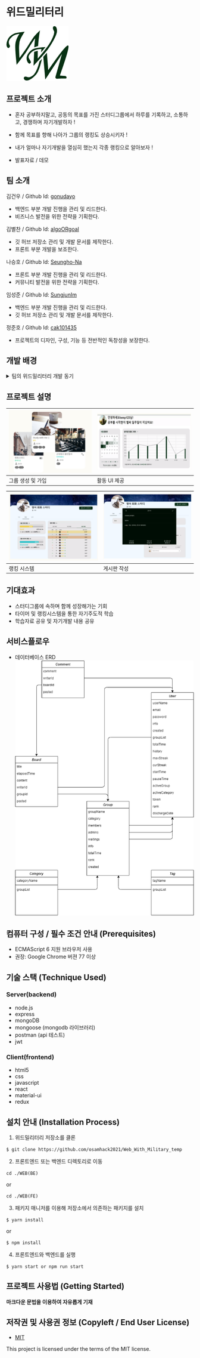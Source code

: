 # 위드밀리터리

![Logo](./Logo.png)

## 프로젝트 소개

- 혼자 공부하지말고, 공동의 목표를 가진 스터디그룹에서
  하루를 기록하고, 소통하고, 경쟁하며 자기개발하자 !
- 함께 목표를 향해 나아가 그룹의 랭킹도 상승시키자 !
- 내가 얼마나 자기개발을 열심히 했는지 각종 랭킹으로 알아보자 !

- 발표자료 / 데모

## 팀 소개

김건우 / Github Id: [gonudayo](https://github.com/gonudayo)

- 백엔드 부분 개발 진행을 관리 및 리드한다.
- 비즈니스 발전을 위한 전략을 기획한다.

김별찬 / Github Id: [algoORgoal](https://github.com/algoORgoal)</summary>

- 깃 허브 저장소 관리 및 개발 문서를 제작한다.
- 프론트 부분 개발을 보조한다.

나승호 / Github Id: [Seungho-Na](https://github.com/Seungho-Na)

- 프론트 부분 개발 진행을 관리 및 리드한다.
- 커뮤니티 발전을 위한 전략을 기획한다.

임성준 / Github Id: [SungjunIm](https://github.com/SungjunIm)

- 백엔드 부분 개발 진행을 관리 및 리드한다.
- 깃 허브 저장소 관리 및 개발 문서를 제작한다.

정준호 / Github Id: [cak101435](https://github.com/cak101435)

- 프로젝트의 디자인, 구성, 기능 등 전반적인 독창성을 보장한다.

## 개발 배경

<details>
<summary>팀의 위드밀리터리 개발 동기</summary>
<br>
시간을 거슬러 올라가 훈련소 시절로 돌아가 본다. 대책 없이 군대에 갔다. 내가 선택해서 들어갔지만, 군대를 안 가고 사회에서 직장 생활하는 친구들, 대학생활하는 친구들을 보고 있자니 여기 갇혀있는 시간이 너무 아까워 1분 1초가 괴롭게 느껴졌다. 게다가 자유도 제약당하고, 하기 싫은 일을 강요당하니 속 깊은 곳부터 끓어오르는 불편함을 견딜 수가 없었다. 계속 원망만 했다. 동시에 억울하지 않기 위해 나름대로 합리화 방법을 강구했다. 18개월이라는 긴 기간 동안 원하는 바를 이룬다면, 덜 억울하지 않을까 해서.
대한민국에 태어난 건 선택이 아니었지만, 떠나지 않은 건 오로지 본인의 선택이다. 사회의 혜택을 받았고, 그에 대한 약속을 지키기 위해 군대에 왔다. 병역 특례나 공익을 받기 위한 노력을 하지 않은 것도 본인의 선택이었다. 그래서 군대에 왔다면, 허송세월 낭비할 게 아니라 공생할 방법을 찾아야 한다. 밖이라고 자유롭기만 할까 온갖 유혹에 자유롭지 못한 게 현실이다. 군대와 함께 내가 목표한 바를 해낸다. '위드 밀리터리'의 시작이었다.
약 9개월 전부터 매일매일 사지방에 내려가서 프로그래밍 공부를 하였다. 그러나 쉽게 무너지는 집중력과 금방 바닥나 버리는 의지 때문에 허탕치고 돌아오는 게 하루 이틀이 아니었다. 필요성을 온몸으로 느끼고 타당성 검토까지 끝난 마당에 온갖 핑계로 자기 합리화를 한다. 작심삼일, 냄비근성 등 상태 파악을 하며 자신을 질책해도, 돌아서면 변한 게 없다. 나도 그렇듯, 누구나 그렇다. 그러나 나는 달라졌다. 'solved.ac'를 이용하면서부터 지금까지의 노력이 수치화되어 시각적으로 볼 수 있었다. 돌아보면 열심히 했던 흔적이 남으니 매일매일 뿌듯할 수 있기 때문이다. 나중에는 최장 스트릭이라는 기능이 도입되었다. 이는 매일매일 끊기지 않고 얼마나 오래 하는지 기록하는 지표로, 깃허브 잔디심기와 같은 그래프랑 연계하여 더욱더 자기개발에 몰입할 수 있게 하였다. 운 좋게도 상위에 랭크 하게 되어, 유지하기 위해 물불 안 가리고 노력을 하고 있다. 나중에는 자기개발을 위해 공부하는 것인지, 최장 스트릭 및 공부 히스토리를 위하여 공부하는 것 인지 그 경계가 모호해진 순간이 왔다. 그러나 행위 자체로 의미 있다고 생각한다. 매일매일 무슨 일이 일어나더라도 끊기지 않고 자기개발 행위를 한다는 것이 큰 의미이다. 궤도에 올라선 순간 무한한 발전을 꿈꿀 수 있다. 삶이 끝없이 보람차면서, 동시에 하루하루 시간이 너무 빨리 가는 느낌이 들어, 하루가 지날 때마다 아쉬운 기분이 든다. 나는 군대에 있지만 이런 생각을 한다는 것이다. 시간이 흘러 전역하고 뒤돌아본다면 정말 알차고 뿌듯한 군 생활이었다고 말할 수 있다. 주특기를 잘하고, 일을 잘해서가 아니라, 군대에 와서도 나의 인생을 살았다는 것이다. 18개월 동안 군대와 함께였을 뿐이었지, 군대에 갇혀있던 게 아니었다. 그걸 실현 시키는 것이 '위드 밀리터리'가 되기를 바란다.
solved.ac는 프로그래밍에 국한되어 있기 때문에 여러 가지 아쉬운 점이 많다. 위드 밀리터리는 solved.ac 개선판이 아니다. solved.ac 사용 경험을 토대로 만든 상위 차원의 서비스가 될 것이다. 혼자서 하면 힘들 수 있다. 그래서 그룹 시스템을 도입했다. 친구랑 헬스장을 다니면 서로 이끌며 꾸준히 다닐 수 있는 원리와 같다. 게다가 타인에게 도움을 받거나 줄 수 있다면 자기개발의 효과는 더 극대화된다. 친구들이랑, 동기들이랑, 분대원들이랑, 중대원들이랑, 타 부대원들이랑, 공부 분야, 목표, 관심사 등이 같은 사람들이랑 다양한 그룹을 형성할 수 있다. 각자 사정이 다른 만큼 그 사정에 맞춰 개인화하여 공부할 수 있도록 하는 것이다. 더 이상의 핑계는 없을 것 이다. 시작만 하면 이룰 수 있다.
</details>

## 프로젝트 설명


| ![group](./group.png) | ![ui](./ui.png) |
| --------------------- | --------------- |
| 그룹 생성 및 가입     | 활동 UI 제공    |

| ![rank](./rank.png) | ![board](./board.png) |
| ------------------- | --------------------- |
| 랭킹 시스템         | 게시판 작성           |


## 기대효과

- 스터디그룹에 속하며 함께 성장해가는 기회
- 타이머 및 랭킹시스템을 통한 자기주도적 학습
- 학습자료 공유 및 자기개발 내용 공유

## 서비스플로우

- 데이터베이스 ERD
  ![ERD](./ERD.png)

## 컴퓨터 구성 / 필수 조건 안내 (Prerequisites)

- ECMAScript 6 지원 브라우저 사용
- 권장: Google Chrome 버젼 77 이상

## 기술 스택 (Technique Used)

### Server(backend)

- node.js
- express
- mongoDB
- mongoose (mongodb 라이브러리)
- postman (api 테스트)
- jwt

### Client(frontend)

- html5
- css
- javascript
- react
- material-ui
- redux

## 설치 안내 (Installation Process)

1. 위드밀리터리 저장소를 클론

```
$ git clone https://github.com/osamhack2021/Web_With_Military_temp
```

2. 프론트엔드 또는 백엔드 디렉토리로 이동

```
cd ./WEB(BE)
```

or

```
cd ./WEB(FE)
```

3. 패키지 매니저를 이용해 저장소에서 의존하는 패키지를 설치

```
$ yarn install
```

or

```
$ npm install
```

4. 프론트엔드와 백엔드를 실행

```
$ yarn start or npm run start
```

## 프로젝트 사용법 (Getting Started)

**마크다운 문법을 이용하여 자유롭게 기재**

## 저작권 및 사용권 정보 (Copyleft / End User License)

- [MIT](https://github.com/osamhack2021/Web_With_Military_temp/blob/master/license.md)

This project is licensed under the terms of the MIT license.
